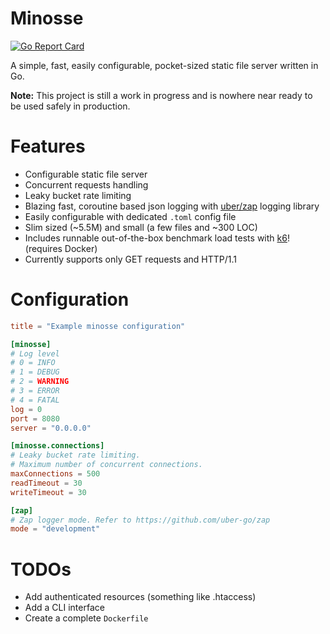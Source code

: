 # Minosse

[![Go Report Card](https://goreportcard.com/badge/github.com/mattiaforc/minosse)](https://goreportcard.com/report/github.com/mattiaforc/minosse)

A simple, fast, easily configurable, pocket-sized static file server written in Go.

**Note:** This project is still a work in progress and is nowhere near ready to be used safely in production.

# Features

- Configurable static file server
- Concurrent requests handling
- Leaky bucket rate limiting
- Blazing fast, coroutine based json logging with [uber/zap](https://github.com/uber-go/zap) logging library
- Easily configurable with dedicated `.toml` config file
- Slim sized (~5.5M) and small (a few files and ~300 LOC)
- Includes runnable out-of-the-box benchmark load tests with [k6](https://k6.io)! (requires Docker)
- Currently supports only GET requests and HTTP/1.1

# Configuration

```toml
title = "Example minosse configuration"

[minosse]
# Log level
# 0 = INFO
# 1 = DEBUG
# 2 = WARNING
# 3 = ERROR
# 4 = FATAL
log = 0
port = 8080
server = "0.0.0.0"

[minosse.connections]
# Leaky bucket rate limiting.
# Maximum number of concurrent connections. 
maxConnections = 500
readTimeout = 30
writeTimeout = 30

[zap]
# Zap logger mode. Refer to https://github.com/uber-go/zap
mode = "development"

```

# TODOs

- Add authenticated resources (something like .htaccess)
- Add a CLI interface
- Create a complete `Dockerfile` 